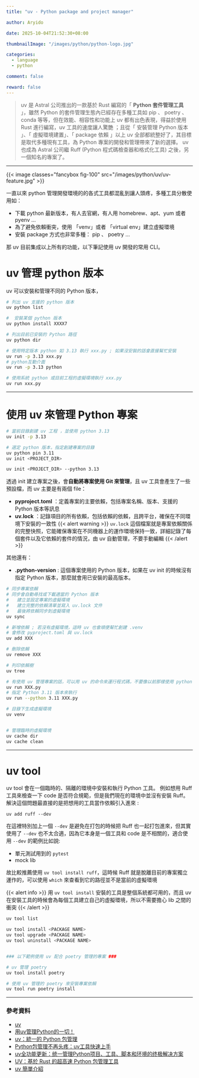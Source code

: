 ```yaml
---
title: "uv - Python package and project manager"

author: Aryido

date: 2025-10-04T21:52:30+08:00

thumbnailImage: "/images/python/python-logo.jpg"

categories:
  - language
  - python

comment: false

reward: false
---
```


<!--BODY-->
> uv 是 Astral 公司推出的一款基於 Rust 編寫的「 **Python 套件管理工具** 」，雖然 Python 的套件管理生態內已經存在多種工具如 pip 、 poetry 、 conda 等等，但在效能、相容性和功能上 uv 都有出色表現，得益於使用 Rust 進行編寫，uv 工具的速度讓人驚艷 ；且從「 安裝管理 Python 版本 」、「 虛擬環境建置」、「 package 依賴 」以上 uv 全部都統整好了，其目標是取代多種現有工具，為 Python 專案的開發和管理帶來了新的選擇。 uv 也成為 Astral 公司繼 Ruff (Python 程式碼檢查器和格式化工具) 之後，另一個知名的專案了。

<!--more-->

---

{{< image classes="fancybox fig-100" src="/images/python/uv/uv-feature.jpg" >}}


一直以來 python 管理開發環境的的各式工具都混亂到讓人頭疼，多種工具分散使用如：
- 下載 python 最新版本，有人去官網，有人用 homebrew、apt、yum 或者 pyenv ...
- 為了避免依賴衝突，使用 「venv」或者 「virtual env」建立虛擬環境
- 安裝 package 方式也非常多種： pip 、 poetry ...

那 uv 目前集成以上所有的功能，以下筆記使用 uv 開發的常用 CLI。

# uv 管理 python 版本

uv 可以安裝和管理不同的 Python 版本，

```bash
# 列出 uv 支援的 python 版本
uv python list

#  安裝某個 python 版本
uv python install XXXX7

# 列出目前已安裝的 Python 路徑
uv python dir 

# 使用特定版本 python 如 3.13 執行 xxx.py ; 如果沒安裝的話會直接幫忙安裝
uv run -p 3.13 xxx.py 
# python互動介面
uv run -p 3.13 python

# 使用系統 python 或目前工程的虛擬環境執行 xxx.py
uv run xxx.py
```

---

# 使用 uv 來管理 Python 專案

```bash
# 當前目錄創建 uv 工程 ，並使用 python 3.13
uv init -p 3.13

# 選定 python 版本，指定創建專案的目錄
uv python pin 3.11
uv init <PROJECT_DIR>

uv init <PROJECT_DIR> --python 3.13
```

透過 init 建立專案之後，會**自動將專案使用 Git 來管理**，且 uv 工具會產生了一些預設檔，而 uv 主要是有兩個 file：

- **pyproject.toml** ：定義專案的主要依賴，包括專案名稱、版本、支援的 Python 版本等訊息
- **uv.lock** ：記錄項目的所有依賴，包括依賴的依賴，且跨平台，確保在不同環境下安裝的一致性
  {{< alert warning >}}
  `uv.lock` 這個檔案就是專案依賴關係的完整快照，它能確保專案在不同機器上的運作環境保持一致，詳細記錄了每個套件以及它依賴的套件的情況，由 uv 自動管理，不要手動編輯
  {{< /alert >}}

其他還有：
- **.python-version** : 這個專案使用的 Python 版本，如果在 uv init 的時候沒有指定 Python 版本，那麼就會用已安裝的最高版本。

```bash
# 同步專案依賴
# 同步會自動尋找或下載適當的 Python 版本
#   建立並設定專案的虛擬環境
#   建立完整的依賴清單並寫入 uv.lock 文件
#   最後將依賴同步到虛擬環境
uv sync

# 新增依賴 ; 若沒有虛擬環境，這時 uv 也會順便幫忙創建 .venv
# 會修改 pyproject.toml 與 uv.lock
uv add XXX

# 刪除依賴 
uv remove XXX

# 列印依賴樹
uv tree

# 有使用 uv 管理專案的話，可以用 uv 的命令來運行程式碼，不要像以前那樣使用 python xxx.py 來運行
uv run XXX.py
# 指定 Python 3.11 版本來執行
uv run --python 3.11 XXX.py

# 目錄下生成虛擬環境
uv venv


# 管理臨時的虛擬環境
uv cache dir 
uv cache clean 

```

---

# uv tool 

uv tool 會在一個臨時的、隔離的環境中安裝和執行 Python 工具。 例如想用 Ruff 工具來檢查一下 code 是否符合規範，但是我們現在的環境中並沒有安裝 Ruff。解決這個問題最直接的是把想用的工具當作依賴引入進來 :
```
uv add ruff --dev
```

在這裡特別加上一個 `--dev` 是避免在打包的時候把 Ruff 也一起打包進來，但其實使用了 `--dev` 也不太合適，因為它本身是一個工具和 code 是不相關的，適合使用 `--dev` 的範例比如說:
- 單元測試用到的 `pytest`
- mock lib

故比較推薦使用 `uv tool install ruff`，這時候 Ruff 就是脫離目前的專案獨立運作的，可以使用 `which` 來查看到它的路徑並不是當前的虛擬環境

{{< alert info >}}
用 `uv tool install` 安裝的工具是整個系統都可用的，而且 uv 在安裝工具的時候會為每個工具建立自己的虛擬環境，所以不需要擔心 lib 之間的衝突
{{< /alert >}}

```bash
uv tool list

uv tool install <PACKAGE NAME>
uv tool upgrade <PACKAGE NAME>
uv tool uninstall <PACKAGE NAME>


### 以下範例使用 uv 配合 poetry 管理的專案 ###

# uv 管理 poetry
uv tool install poetry

# 使用 uv 管理的 poetry 來安裝專案依賴
uv tool run poetry install

```

---

### 參考資料

- [uv](https://github.com/astral-sh/uv)
- [用uv管理Python的一切！](https://www.youtube.com/watch?v=aVXs8lb7i9U)
- [uv：統一的 Python 包管理](https://www.readfog.com/a/1767351325973123072)
- [Python包管理不再头疼：uv工具快速上手](https://www.cnblogs.com/wang_yb/p/18635441)
- [uv全功能更新：统一管理Python项目、工具、脚本和环境的终极解决方案](https://segmentfault.com/a/1190000046519293)
- [UV：基於 Rust 的超高速 Python 包管理工具](https://calpa.me/blog/uv-rust-python-package-manager/)
- [uv 簡單介紹](https://blog.awin.one/posts/2025/uv-%E7%B0%A1%E5%96%AE%E4%BB%8B%E7%B4%B9/)
